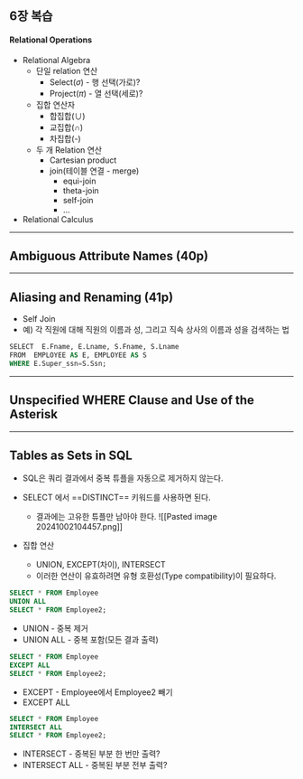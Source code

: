 ## 6장 복습
#### Relational Operations
- Relational Algebra
	- 단일 relation 연산
		- Select($\sigma$) - 행 선택(가로)?
		- Project($\pi$) - 열 선택(세로)?
	- 집합 연산자
		- 합집합($\cup$)
		- 교집합($\cap$)
		- 차집합(-)
	- 두 개 Relation 연산
		- Cartesian product
		- join(테이블 연결 - merge)
			- equi-join
			- theta-join
			- self-join
			- ...
- Relational Calculus

---
## Ambiguous Attribute Names (40p)
---
## Aliasing and Renaming (41p)
- Self Join
- 예) 각 직원에 대해 직원의 이름과 성, 그리고 직속 상사의 이름과 성을 검색하는 법
```SQL
SELECT  E.Fname, E.Lname, S.Fname, S.Lname
FROM  EMPLOYEE AS E, EMPLOYEE AS S
WHERE E.Super_ssn=S.Ssn;
```

---
## Unspecified WHERE Clause and Use of the Asterisk
---
## Tables as Sets in SQL
- SQL은 쿼리 결과에서 중복 튜플을 자동으로 제거하지 않는다.
- SELECT 에서 ==DISTINCT== 키워드를 사용하면 된다.
	- 결과에는 고유한 튜플만 남아야 한다.
![[Pasted image 20241002104457.png]]

- 집합 연산
	- UNION, EXCEPT(차이), INTERSECT
	- 이러한 연산이 유효하려면 유형 호환성(Type compatibility)이 필요하다.

```SQL
SELECT * FROM Employee
UNION ALL
SELECT * FROM Employee2;
```
- UNION - 중복 제거
- UNION ALL - 중복 포함(모든 결과 출력)

```SQL
SELECT * FROM Employee
EXCEPT ALL
SELECT * FROM Employee2;
```
- EXCEPT - Employee에서 Employee2 빼기
- EXCEPT ALL

```SQL
SELECT * FROM Employee
INTERSECT ALL
SELECT * FROM Employee2;
```
- INTERSECT - 중복된 부분 한 번만 출력?
- INTERSECT ALL - 중복된 부분 전부 출력?